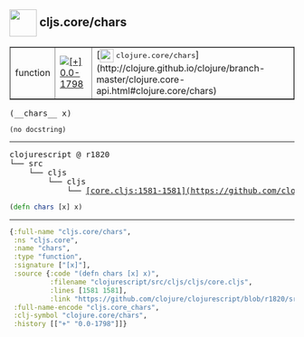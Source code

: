 ## <img width="48px" valign="middle" src="http://i.imgur.com/Hi20huC.png"> cljs.core/chars

 <table border="1">
<tr>
<td>function</td>
<td><a href="https://github.com/cljsinfo/api-refs/tree/0.0-1798"><img valign="middle" alt="[+] 0.0-1798" src="https://img.shields.io/badge/+-0.0--1798-lightgrey.svg"></a> </td>
<td>
[<img height="24px" valign="middle" src="http://i.imgur.com/1GjPKvB.png"> <samp>clojure.core/chars</samp>](http://clojure.github.io/clojure/branch-master/clojure.core-api.html#clojure.core/chars)
</td>
</tr>
</table>

 <samp>
(__chars__ x)<br>
</samp>

```
(no docstring)
```

---

 <pre>
clojurescript @ r1820
└── src
    └── cljs
        └── cljs
            └── <ins>[core.cljs:1581-1581](https://github.com/clojure/clojurescript/blob/r1820/src/cljs/cljs/core.cljs#L1581-L1581)</ins>
</pre>

```clj
(defn chars [x] x)
```


---

```clj
{:full-name "cljs.core/chars",
 :ns "cljs.core",
 :name "chars",
 :type "function",
 :signature ["[x]"],
 :source {:code "(defn chars [x] x)",
          :filename "clojurescript/src/cljs/cljs/core.cljs",
          :lines [1581 1581],
          :link "https://github.com/clojure/clojurescript/blob/r1820/src/cljs/cljs/core.cljs#L1581-L1581"},
 :full-name-encode "cljs.core_chars",
 :clj-symbol "clojure.core/chars",
 :history [["+" "0.0-1798"]]}

```
